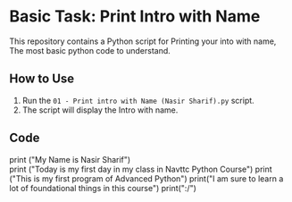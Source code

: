 # Basic Task: Print Intro with Name 

This repository contains a Python script for Printing your into with name, The most basic python code to understand.

## How to Use

1. Run the `01 - Print intro with Name (Nasir Sharif).py` script.
2. The script will display the Intro with name.

## Code
print ("My Name is Nasir Sharif") <br>
print ("Today is my first day in my class in Navttc Python Course")
print ("This is my first program of Advanced Python")
print("I am sure to learn a lot of foundational things in this course")
print(":/")
